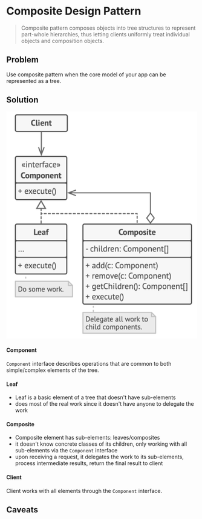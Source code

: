 # Composite Design Pattern

> Composite pattern composes objects into tree structures to represent part-whole hierarchies, thus letting clients uniformly treat individual objects and composition objects.

## Problem

Use composite pattern when the core model of your app can be represented as a tree.

## Solution

![Composite Structure](../res/composite-pattern-class-diagram.png)

#### Component

`Component` interface describes operations that are common to both simple/complex elements of the tree.

#### Leaf

+ Leaf is a basic element of a tree that doesn't have sub-elements
+ does most of the real work since it doesn't have anyone to delegate the work

#### Composite

+ Composite element has sub-elements: leaves/composites
+ it doesn't know concrete classes of its children, only working with all sub-elements via the `Component` interface
+ upon receiving a request, it delegates the work to its sub-elements, process intermediate results, return the final result to client

#### Client

Client works with all elements through the `Component` interface.

## Caveats
